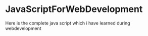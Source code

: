 # JavaScriptForWebDevelopment
Here is the complete java script which i have learned during webdevelopment
